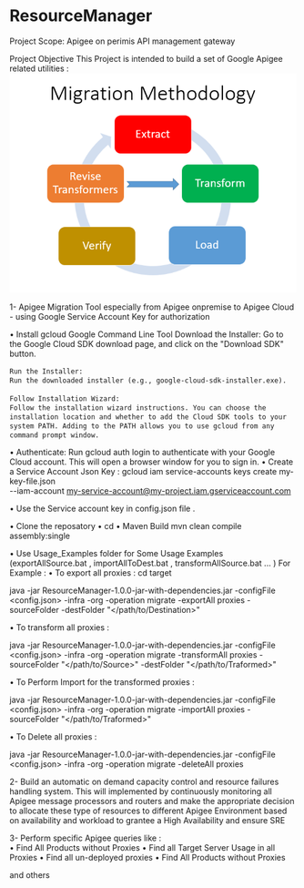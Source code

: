 # ResourceManager
Project Scope: 
Apigee on perimis API management gateway 

Project Objective 
This Project is intended to build a set of Google Apigee related utilities : 
![ Migration Methodology Diagram ](./MigrationMethodology.png "a title") 

1- Apigee Migration Tool especially from Apigee onpremise to Apigee Cloud - using Google Service Account Key for authorization 

•	Install gcloud Google Command Line Tool 
	Download the Installer:
	Go to the Google Cloud SDK download page, and click on the "Download SDK" button.
	
	Run the Installer:
	Run the downloaded installer (e.g., google-cloud-sdk-installer.exe).
	
	Follow Installation Wizard:
	Follow the installation wizard instructions. You can choose the installation location and whether to add the Cloud SDK tools to your system PATH. Adding to the PATH allows you to use gcloud from any command prompt window.

•	Authenticate:
	Run gcloud auth login to authenticate with your Google Cloud account. This will open a browser window for you to sign in.
•	Create a Service Account Json Key :	
	gcloud iam service-accounts keys create my-key-file.json \
  	--iam-account my-service-account@my-project.iam.gserviceaccount.com
    
•	Use the Service account key in config.json file .

•	Clone the reposatory 
•	cd <AppHome>
•	Maven Build 
      mvn clean compile assembly:single

•	Use Usage_Examples folder for Some Usage Examples (exportAllSource.bat , importAllToDest.bat , transformAllSource.bat ... ) 
For Example : 
• To export all proxies : 
cd target 

java -jar ResourceManager-1.0.0-jar-with-dependencies.jar  -configFile <config.json>  -infra  <Infra> -org <OrgName> -operation migrate -exportAll proxies -sourceFolder -destFolder "</path/to/Destination>"

•  To transform all proxies : 

java -jar ResourceManager-1.0.0-jar-with-dependencies.jar  -configFile <config.json>  -infra  <Infra>  -org <OrgName> -operation migrate -transformAll proxies -sourceFolder "</path/to/Source>" -destFolder "</path/to/Traformed>"

•  To Perform Import for the transformed proxies : 

java -jar ResourceManager-1.0.0-jar-with-dependencies.jar  -configFile <config.json>  -infra  <Infra>  -org <OrgName> -operation migrate -importAll proxies -sourceFolder "</path/to/Traformed>"

•  To Delete all proxies : 

java -jar ResourceManager-1.0.0-jar-with-dependencies.jar  -configFile <config.json>  -infra  <Infra>  -org <OrgName> -operation migrate -deleteAll proxies


2- Build an automatic on demand capacity control and resource failures handling system. 
This will implemented by continuously monitoring all Apigee message processors and routers and make the appropriate decision to allocate these type of resources to different Apigee Environment based on availability and workload to grantee a High Availability and ensure SRE 


3- Perform specific Apigee queries like :  
•	Find All Products without Proxies 
•	Find all Target Server Usage in all Proxies 
•	Find all un-deployed proxies
•	Find All Products without Proxies 	 

   and others 
   

